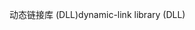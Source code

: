 <span data-ttu-id="45616-101">动态链接库 (DLL)</span><span class="sxs-lookup"><span data-stu-id="45616-101">dynamic-link library (DLL)</span></span>